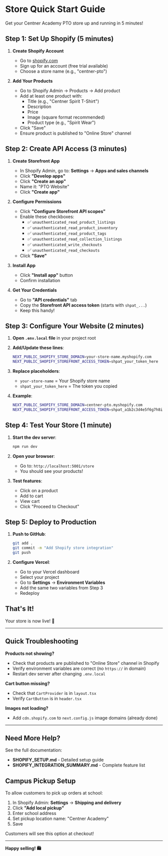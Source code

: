 # Store Quick Start Guide

Get your Centner Academy PTO store up and running in 5 minutes!

## Step 1: Set Up Shopify (5 minutes)

1. **Create Shopify Account**
   - Go to [shopify.com](https://www.shopify.com)
   - Sign up for an account (free trial available)
   - Choose a store name (e.g., "centner-pto")

2. **Add Your Products**
   - Go to Shopify Admin → Products → Add product
   - Add at least one product with:
     - Title (e.g., "Centner Spirit T-Shirt")
     - Description
     - Price
     - Image (square format recommended)
     - Product type (e.g., "Spirit Wear")
   - Click "Save"
   - Ensure product is published to "Online Store" channel

## Step 2: Create API Access (3 minutes)

1. **Create Storefront App**
   - In Shopify Admin, go to: **Settings** → **Apps and sales channels**
   - Click **"Develop apps"**
   - Click **"Create an app"**
   - Name it: "PTO Website"
   - Click **"Create app"**

2. **Configure Permissions**
   - Click **"Configure Storefront API scopes"**
   - Enable these checkboxes:
     - ✅ `unauthenticated_read_product_listings`
     - ✅ `unauthenticated_read_product_inventory`
     - ✅ `unauthenticated_read_product_tags`
     - ✅ `unauthenticated_read_collection_listings`
     - ✅ `unauthenticated_write_checkouts`
     - ✅ `unauthenticated_read_checkouts`
   - Click **"Save"**

3. **Install App**
   - Click **"Install app"** button
   - Confirm installation

4. **Get Your Credentials**
   - Go to **"API credentials"** tab
   - Copy the **Storefront API access token** (starts with `shpat_...`)
   - Keep this handy!

## Step 3: Configure Your Website (2 minutes)

1. **Open `.env.local` file** in your project root

2. **Add/Update these lines**:
   ```bash
   NEXT_PUBLIC_SHOPIFY_STORE_DOMAIN=your-store-name.myshopify.com
   NEXT_PUBLIC_SHOPIFY_STOREFRONT_ACCESS_TOKEN=shpat_your_token_here
   ```

3. **Replace placeholders**:
   - `your-store-name` = Your Shopify store name
   - `shpat_your_token_here` = The token you copied

4. **Example**:
   ```bash
   NEXT_PUBLIC_SHOPIFY_STORE_DOMAIN=centner-pto.myshopify.com
   NEXT_PUBLIC_SHOPIFY_STOREFRONT_ACCESS_TOKEN=shpat_a1b2c3d4e5f6g7h8i9j0
   ```

## Step 4: Test Your Store (1 minute)

1. **Start the dev server**:
   ```bash
   npm run dev
   ```

2. **Open your browser**:
   - Go to: `http://localhost:5001/store`
   - You should see your products!

3. **Test features**:
   - Click on a product
   - Add to cart
   - View cart
   - Click "Proceed to Checkout"

## Step 5: Deploy to Production

1. **Push to GitHub**:
   ```bash
   git add .
   git commit -m "Add Shopify store integration"
   git push
   ```

2. **Configure Vercel**:
   - Go to your Vercel dashboard
   - Select your project
   - Go to **Settings** → **Environment Variables**
   - Add the same two variables from Step 3
   - Redeploy

## That's It!

Your store is now live! 🎉

---

## Quick Troubleshooting

**Products not showing?**
- Check that products are published to "Online Store" channel in Shopify
- Verify environment variables are correct (no `https://` in domain)
- Restart dev server after changing `.env.local`

**Cart button missing?**
- Check that `CartProvider` is in `layout.tsx`
- Verify `CartButton` is in `header.tsx`

**Images not loading?**
- Add `cdn.shopify.com` to `next.config.js` image domains (already done)

---

## Need More Help?

See the full documentation:
- **SHOPIFY_SETUP.md** - Detailed setup guide
- **SHOPIFY_INTEGRATION_SUMMARY.md** - Complete feature list

## Campus Pickup Setup

To allow customers to pick up orders at school:

1. In Shopify Admin: **Settings** → **Shipping and delivery**
2. Click **"Add local pickup"**
3. Enter school address
4. Set pickup location name: "Centner Academy"
5. Save

Customers will see this option at checkout!

---

**Happy selling! 🛍️**
